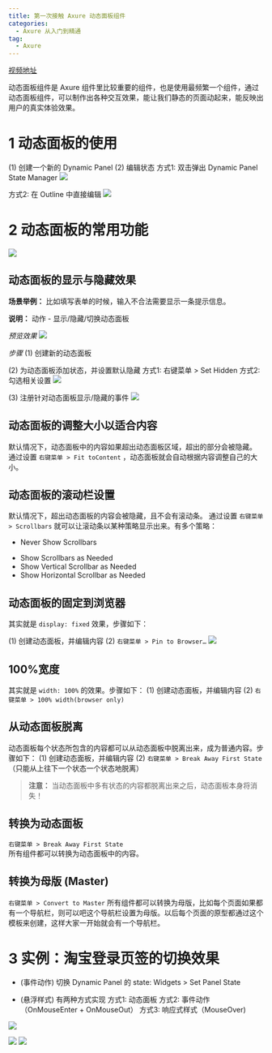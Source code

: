 ```yaml
---
title: 第一次接触 Axure 动态面板组件
categories:
  - Axure 从入门到精通
tag:
  - Axure
---
```


[视频地址](http://www.jikexueyuan.com/course/1664.html)

动态面板组件是 Axure 组件里比较重要的组件，也是使用最频繁一个组件，通过动态面板组件，可以制作出各种交互效果，能让我们静态的页面动起来，能反映出用户的真实体验效果。 

# 1 动态面板的使用
(1)  创建一个新的 Dynamic Panel
(2) 编辑状态
方式1: 双击弹出 Dynamic Panel State Manager
![](http://o7m5xjmtl.bkt.clouddn.com/6D5DEDF8-135C-4D0C-88DC-6ECCA2E79CBC.png)

方式2: 在 Outline 中直接编辑
![](http://o7m5xjmtl.bkt.clouddn.com/DA005998-B456-4FED-A522-9B0F2AABBE7E.png)

# 2 动态面板的常用功能
![](http://o7m5xjmtl.bkt.clouddn.com/0AE2CF89-0D1B-4484-AFF4-9F9EBF84C290.png)


## 动态面板的显示与隐藏效果
**场景举例：** 比如填写表单的时候，输入不合法需要显示一条提示信息。

**说明：** 动作 - 显示/隐藏/切换动态面板

*预览效果*
![](http://o7m5xjmtl.bkt.clouddn.com/dynamicpanelshowhide.gif)

*步骤*
(1) 创建新的动态面板

(2) 为动态面板添加状态，并设置默认隐藏
方式1: 右键菜单 > Set Hidden
方式2: 勾选相关设置
![](http://o7m5xjmtl.bkt.clouddn.com/AC881D52-9860-4A4A-AF16-F9E351CC1553.png)

(3) 注册针对动态面板显示/隐藏的事件
![](http://o7m5xjmtl.bkt.clouddn.com/C03DEDEB-9A49-4835-A976-B6CAE7009635.png)

## 动态面板的调整大小以适合内容
 默认情况下，动态面板中的内容如果超出动态面板区域，超出的部分会被隐藏。
通过设置 `右键菜单 > Fit toContent` ，动态面板就会自动根据内容调整自己的大小。

## 动态面板的滚动栏设置
默认情况下，超出动态面板的内容会被隐藏，且不会有滚动条。
通过设置 `右键菜单 > Scrollbars` 就可以让滚动条以某种策略显示出来。有多个策略：
+ Never Show Scrollbars
* Show Scrollbars as Needed
* Show Vertical Scrollbar as Needed
* Show Horizontal Scrollbar as Needed

## 动态面板的固定到浏览器
其实就是 `display: fixed` 效果，步骤如下：

(1) 创建动态面板，并编辑内容
(2)  `右键菜单 > Pin to Browser…`
![](http://o7m5xjmtl.bkt.clouddn.com/FA67DC3E-F018-47F2-9DE2-C55538D3268B.png)

## 100%宽度
其实就是 `width: 100%` 的效果。步骤如下：
(1) 创建动态面板，并编辑内容
(2) `右键菜单 > 100% width(browser only)`

## 从动态面板脱离
动态面板每个状态所包含的内容都可以从动态面板中脱离出来，成为普通内容。步骤如下：
(1) 创建动态面板，并编辑内容
(2) `右键菜单 > Break Away First State` （只能从上往下一个状态一个状态地脱离）

> **注意：** 当动态面板中多有状态的内容都脱离出来之后，动态面板本身将消失！  

## 转换为动态面板
 `右键菜单 > Break Away First State`  
所有组件都可以转换为动态面板中的内容。

## 转换为母版 (Master)
 `右键菜单 > Convert to Master` 
所有组件都可以转换为母版，比如每个页面如果都有一个导航栏，则可以吧这个导航栏设置为母版。以后每个页面的原型都通过这个模板来创建，这样大家一开始就会有一个导航栏。

# 3 实例：淘宝登录页签的切换效果 
+ (事件动作) 切换 Dynamic Panel 的 state:  Widgets >  Set Panel State
* (悬浮样式) 有两种方式实现
方式1: 动态面板
方式2: 事件动作（OnMouseEnter + OnMouseOut）
方式3: 响应式样式（MouseOver)

![](http://o7m5xjmtl.bkt.clouddn.com/1767B199-B6D7-4C03-B096-95672A463E86.png)

![](http://o7m5xjmtl.bkt.clouddn.com/373AE880-B66A-472C-874D-3F2B26AE4BAB.png)  ![](http://o7m5xjmtl.bkt.clouddn.com/DEBA2F16-16FF-4335-824B-4CF4448D3EF5.png)

